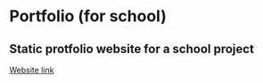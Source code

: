 # Portfolio (for school)

## Static protfolio website for a school project

[Website link](https://nani-sore-0.github.io/portfolio_school/)

